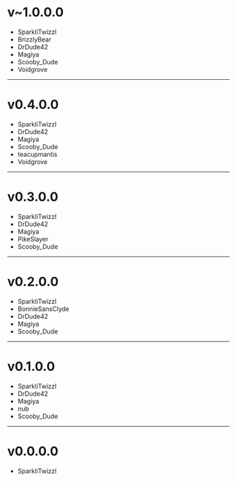 # v~1.0.0.0

- SparkliTwizzl
- BrizzlyBear
- DrDude42
- Magiya
- Scooby_Dude
- Voidgrove

---
# v0.4.0.0

- SparkliTwizzl
- DrDude42
- Magiya
- Scooby_Dude
- teacupmantis
- Voidgrove

---
# v0.3.0.0

- SparkliTwizzl
- DrDude42
- Magiya
- PikeSlayer
- Scooby_Dude

---
# v0.2.0.0

- SparkliTwizzl
- BonnieSansClyde
- DrDude42
- Magiya
- Scooby_Dude

---
# v0.1.0.0

- SparkliTwizzl
- DrDude42
- Magiya
- nub
- Scooby_Dude

---
# v0.0.0.0

- SparkliTwizzl